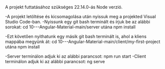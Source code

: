 A projekt futtatásához szükséges 22.14.0-ás Node verzió.

-A projekt letöltése és kicsomagolása után nyissuk meg a projekted Visual Studio Code-ban.
-Nyissunk egy git bash terminált és írjuk be az alábbi sorokat:
cd 10---Angular-Material-main/server  utána npm install

-Ezt követően nyithatunk egy másik git bash terminált is, ahol a kliens mappába megyünk át:
cd 10---Angular-Material-main/client/my-first-project  utána npm install

-Server terminálon adjuk ki az alábbi parancsot: npm run start
-Client terminálon adjuk ki az alábbi parancsot: ng serve
